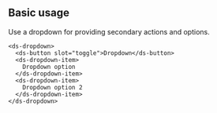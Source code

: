 ## Basic usage

Use a dropdown for providing secondary actions and options.

```
<ds-dropdown>
  <ds-button slot="toggle">Dropdown</ds-button>
  <ds-dropdown-item>
    Dropdown option
  </ds-dropdown-item>
  <ds-dropdown-item>
    Dropdown option 2
  </ds-dropdown-item>
</ds-dropdown>
```